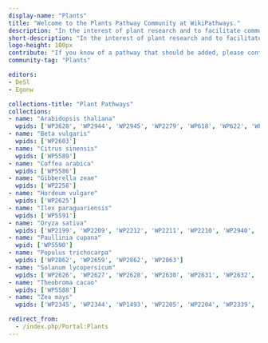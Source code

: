 ```yaml
---
display-name: "Plants"
title: "Welcome to the Plants Pathway Community at WikiPathways."
description: "In the interest of plant research and to facilitate community-based annotation of biological pathways (metabolic/biochemical, signaling, genetic and gene-interactions) in plants, we present to you a freely-available platform which allows you to add, edit and download known and novel published pathways from plants."
short-description: "In the interest of plant research and to facilitate community-based annotation of biological pathways (metabolic/biochemical, signaling, genetic and gene-interactions) in plants, we present to you a freely-available platform which allows you to add, edit and download known and novel published pathways from plants."
logo-height: 100px
contribute: "If you know of a pathway that should be added, please contact the administrator (denise.slenter[AT]maastrichtuniversity.nl)."
community-tag: "Plants"

editors: 
- DeSl
- Egonw

collections-title: "Plant Pathways"
collections:
- name: "Arabidopsis thaliana"
  wpids: ['WP3628', 'WP2944', 'WP2945', 'WP2279', 'WP618', 'WP622', 'WP2941', 'WP2579', 'WP626', 'WP2634', 'WP2230', 'WP2851', 'WP1538', 'WP2108']
- name: "Beta vulgaris"
  wpids: ['WP2603']
- name: "Citrus sinensis"
  wpids: ['WP5589']
- name: "Coffea arabica"
  wpids: ['WP5586']  
- name: "Gibberella zeae"
  wpids: ['WP2258']
- name: "Hordeum vulgare"
  wpids: ['WP2625']
- name: "Ilex paraguariensis"
  wpids: ['WP5591']
- name: "Oryza sativa"
  wpids: ['WP2199', 'WP2209', 'WP2212', 'WP2211', 'WP2210', 'WP2940', 'WP2208', 'WP2207', 'WP617', 'WP2178']
- name: "Paullinia cupana"
  wpid: ['WP5590']
- name: "Populus trichocarpa"
  wpids: ['WP2862', 'WP2659', 'WP2862', 'WP2863']
- name: "Solanum lycopersicum"
  wpids: ['WP2626', 'WP2627', 'WP2628', 'WP2630', 'WP2631', 'WP2632', 'WP2633']
- name: "Theobroma cacao"
  wpids: ['WP5588']
- name: "Zea mays"
  wpids: ['WP2345', 'WP2344', 'WP1493', 'WP2205', 'WP2204', 'WP2339', 'WP2349', 'WP2353']

redirect_from:
  - /index.php/Portal:Plants
---
```

